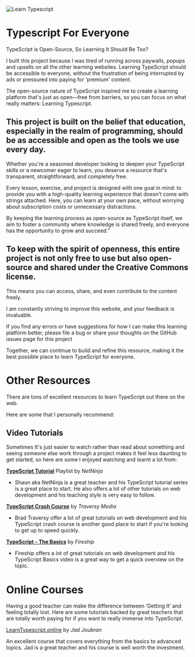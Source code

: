 
![Learn Typescript](https://img.shields.io/badge/Learn-TypeScript-blue)

# Typescript For Everyone

TypeScript is Open-Source, So Learning It Should Be Too?



I built this project because I was tired of running across paywalls, popups and upsells on all the other learning websites.
Learning TypeScript should be accessible to everyone, without the frustration of being interrupted by ads or pressured into paying for 'premium' content.

The open-source nature of TypeScript inspired me to create a learning platform that's just as open—free from barriers, so you can focus on what really matters: Learning Typescript.

## This project is built on the belief that education, especially in the realm of programming, should be as accessible and open as the tools we use every day.

Whether you're a seasoned developer looking to deepen your TypeScript skills or a newcomer eager to learn, you deserve a resource that's transparent, straightforward, and completely free.

Every lesson, exercise, and project is designed with one goal in mind: to provide you with a high-quality learning experience that doesn't come with strings attached. Here, you can learn at your own pace, without worrying about subscription costs or unnecessary distractions.

By keeping the learning process as open-source as TypeScript itself, we aim to foster a community where knowledge is shared freely, and everyone has the opportunity to grow and succeed."

## To keep with the spirit of openness, this entire project is not only free to use but also open-source and shared under the Creative Commons license.
This means you can access, share, and even contribute to the content freely.

I am constantly striving to improve this website, and your feedback is invaluable.

If you find any errors or have suggestions for how I can make this learning platform better, please file a bug or share your thoughts on the GitHub issues page for this project

Together, we can continue to build and refine this resource, making it the best possible place to learn TypeScript for everyone.

# Other Resources
There are tons of excellent resources to learn TypeScript out there on the web.

Here are some that I personally recommend:

## Video Tutorials
Sometimes It's just easier to watch rather than read about something and seeing someone else work through a project makes it feel less daunting to get started, so here are some I enjoyed watching and learnt a lot from:

[**TypeScript Tutorial**](https://www.youtube.com/watch?v=BwuLxPH8IDs) Playlist by _NetNinja_

- Shaun aka NetNinja is a great teacher and his TypeScript tutorial series is a great place to start. He also offers a lot of other tutorials on web development and his teaching style is very easy to follow.


[**TypeScript Crash Course**](https://www.youtube.com/watch?v=WBPrJSw7yQA) by _Traversy Media_

- Brad Traversy offer a lot of great tutorials on web development and his TypeScript crash course is another good place to start if you're looking to get up to speed quickly.

[**TypeScript - The Basics**](https://www.youtube.com/watch?v=ahCwqrYpIuM) by _Fireship_

- Fireship offers a lot of great tutorials on web development and his TypeScript Basics video is a great way to get a quick overview on the topic.

# Online Courses
Having a good teacher can make the difference between ‘Getting It’ and feeling totally lost. Here are some tutorials backed by great teachers that are totally worth paying for if you want to really immerse into TypeScript.

[LearnTypescript.online](https://learntypescript.online/) by _Jad Joubran_

An excellent course that covers everything from the basics to advanced topics. Jad is a great teacher and his course is well worth the investment.
